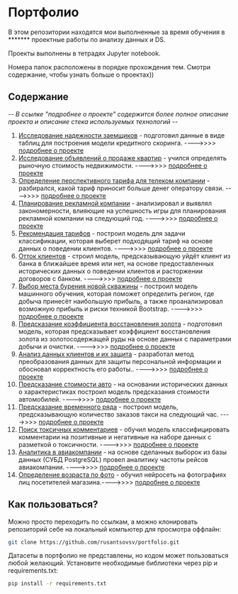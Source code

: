 # Портфолио
В этом репозитории находятся мои выполненные за время обучения в ******* проектные работы по анализу данных и DS.

Проекты выполнены в тетрадях Jupyter notebook.

Номера папок расположены в порядке прохождения тем. Смотри содержание, чтобы узнать больше о проектах))

## Содержание

*-- В ссылке "подробнее о проекте" содержится более полное описание проекта и описание стека используемых технологий --*

1. [Исследование надежности заемщиков](https://github.com/rusantsovsv/portfolio/blob/master/01_A_scoring/A_scoring.ipynb) - подготовил данные в виде таблиц для построения модели кредитного скоринга. ---->>>> [подробнее о проекте](https://github.com/rusantsovsv/portfolio/tree/master/01_A_scoring)
2. [Исследование объявлений о продаже квартир](https://github.com/rusantsovsv/portfolio/blob/master/02_A_property/A_property.ipynb) - учился определять рыночную стоимость недвижимости. ---->>>> [подробнее о проекте](https://github.com/rusantsovsv/portfolio/tree/master/02_A_property)
3. [Определение перспективного тарифа для телеком компании](https://github.com/rusantsovsv/portfolio/blob/master/03_A_analise_tariffs/A_analise_tariffs.ipynb) - разбирался, какой тариф приносит больше денег оператору связи. ---->>>> [подробнее о проекте](https://github.com/rusantsovsv/portfolio/tree/master/03_A_analise_tariffs)
4. [Планирование рекламной компании](https://github.com/rusantsovsv/portfolio/blob/master/04_A_game_advertising/A_game_advertising_new.ipynb) - анализировал и выявлял закономерности, влияющие на успешность игры для планирования рекламной компании на следующий год. ---->>>> [подробнее о проекте](https://github.com/rusantsovsv/portfolio/tree/master/04_A_game_advertising)
5. [Рекомендация тарифов](https://github.com/rusantsovsv/portfolio/blob/master/05_ML_klassification_tariffs/ML_klassification_tariffs.ipynb) - построил модель для задачи классификации, которая выберет подходящий тариф на основе данных о поведении клиентов. ---->>>> [подробнее о проекте](https://github.com/rusantsovsv/portfolio/blob/master/05_ML_klassification_tariffs)
6. [Отток клиентов](https://github.com/rusantsovsv/portfolio/blob/master/06_ML_klassification_bank/ML_klassification_bank.ipynb) - строил модель, предсказывающую уйдёт клиент из банка в ближайшее время или нет, на основе предоставленных исторических данных о поведении клиентов и расторжении договоров с банком. ---->>>> [подробнее о проекте](https://github.com/rusantsovsv/portfolio/blob/master/06_ML_klassification_bank)
7. [Выбор места бурения новой скважины](https://github.com/rusantsovsv/portfolio/blob/master/07_ML_bootstrap/ML_bootstrap.ipynb) - построил модель машинного обучения, которая поможет определить регион, где добыча принесёт наибольшую прибыль, а также проанализировал возможную прибыль и риски техникой Bootstrap. ---->>>> [подробнее о проекте](https://github.com/rusantsovsv/portfolio/blob/master/07_ML_bootstrap)
8. [Предсказание коэффициента восстановления золота](https://github.com/rusantsovsv/portfolio/blob/master/08_ML_predict_recovery_coeff/ML_predict_recovery_coeff.ipynb) - подготовил модель, которая предсказывает коэффициент восстановления золота из золотосодержащей руды на основе данных с параметрами добычи и очистки. ---->>>> [подробнее о проекте](https://github.com/rusantsovsv/portfolio/blob/master/08_ML_predict_recovery_coeff)
9. [Анализ данных клиентов и их защита](https://github.com/rusantsovsv/portfolio/tree/master/09_ML_linal) - разработал метод преобразования данных для защиты персональной информации и обосновал корректность его работы.. ---->>>> [подробнее о проекте](https://github.com/rusantsovsv/portfolio/blob/master/09_ML_linal)
10. [Предсказание стоимости авто](https://github.com/rusantsovsv/portfolio/blob/master/10_ML_auto/ML_auto.ipynb) - на основании исторических данных о характеристиках построил модель предсказания стоимости автомобилей. ---->>>> [подробнее о проекте](https://github.com/rusantsovsv/portfolio/blob/master/10_ML_auto)
11. [Предсказание временного ряда](https://github.com/rusantsovsv/portfolio/blob/master/11_ML_time_series/ML_time_series.ipynb) - построил модель, предсказывающую количество заказов такси на следующий час. ---->>>> [подробнее о проекте](https://github.com/rusantsovsv/portfolio/blob/master/11_ML_time_series)
12. [Поиск токсичных комментариев](https://github.com/rusantsovsv/portfolio/blob/master/12_ML_text/ML_text.ipynb) - обучил модель классифицировать комментарии на позитивные и негативные на наборе данных с разметкой о токсичности. ---->>>> [подробнее о проекте](https://github.com/rusantsovsv/portfolio/blob/master/12_ML_text)
13. [Аналитика в авиакомпании](https://github.com/rusantsovsv/portfolio/blob/master/13_SQL_query/13_SQL_query.ipynb) - на основе сделанных выборок из базы данных (СУБД PostgreSQL) провел аналитику частоты рейсов авиакомпании. ---->>>> [подробнее о проекте](https://github.com/rusantsovsv/portfolio/blob/master/13_SQL_query)
14. [Определение возраста по фото](https://github.com/rusantsovsv/portfolio/blob/master/14_CV_supermarket/CV_supermarket.ipynb) - обучил нейросеть на фотографиях лиц посетителей магазина.---->>>> [подробнее о проекте](https://github.com/rusantsovsv/portfolio/tree/master/14_CV_supermarket)

## Как пользоваться?

Можно просто переходить по ссылкам, а можно клонировать репозиторий себе на локальный компьютер для просмотра оффлайн:
```bash
git clone https://github.com/rusantsovsv/portfolio.git
```

Датасеты в портфолио не представлены, но кодом может пользоваться любой желающий. Установите необходимые библиотеки через pip и requirements.txt:

```bash
pip install -r requirements.txt
```
